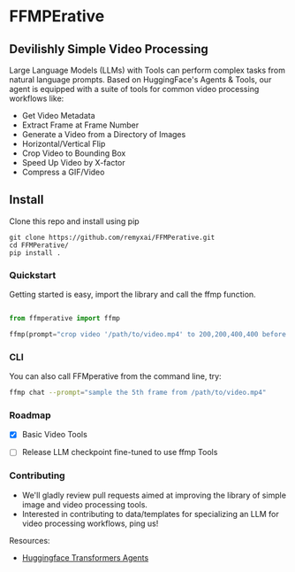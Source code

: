 # FFMPErative
## Devilishly Simple Video Processing

Large Language Models (LLMs) with Tools can perform complex tasks from natural language prompts. Based on HuggingFace's Agents & Tools, our agent is equipped with a suite of tools for common video processing workflows like:

* Get Video Metadata
* Extract Frame at Frame Number
* Generate a Video from a Directory of Images 
* Horizontal/Vertical Flip
* Crop Video to Bounding Box
* Speed Up Video by X-factor
* Compress a GIF/Video

## Install
Clone this repo and install using pip
```
git clone https://github.com/remyxai/FFMPerative.git 
cd FFMPerative/
pip install .
```

### Quickstart
Getting started is easy, import the library and call the ffmp function.
```python

from ffmperative import ffmp

ffmp(prompt="crop video '/path/to/video.mp4' to 200,200,400,400 before writing to '/path/to/video_cropped.mp4', then double the speed of that video and write to '/path/to/video_cropped_fast.mp4'")
```

### CLI
You can also call FFMperative from the command line, try:
```bash
ffmp chat --prompt="sample the 5th frame from /path/to/video.mp4"
```

### Roadmap

- [x] Basic Video Tools
- [ ] Release LLM checkpoint fine-tuned to use ffmp Tools


### Contributing

* We'll gladly review pull requests aimed at improving the library of simple image and video processing tools.
* Interested in contributing to data/templates for specializing an LLM for video processing workflows, ping us!

Resources:
* [Huggingface Transformers Agents](https://huggingface.co/docs/transformers/transformers_agents)
